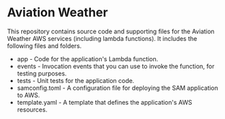 # Aviation Weather

This repository contains source code and supporting files for the Aviation Weather AWS services (including lambda functions). It includes the following files and folders.

- app - Code for the application's Lambda function.
- events - Invocation events that you can use to invoke the function, for testing purposes.
- tests - Unit tests for the application code. 
- samconfig.toml - A configuration file for deploying the SAM application to AWS.
- template.yaml - A template that defines the application's AWS resources.

